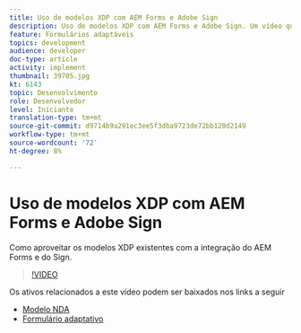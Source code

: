 ```yaml
---
title: Uso de modelos XDP com AEM Forms e Adobe Sign
description: Uso de modelos XDP com AEM Forms e Adobe Sign. Um vídeo que detalha o uso de modelos XDP existentes com a integração do AEM Forms e do Sign.
feature: Formulários adaptáveis
topics: development
audience: developer
doc-type: article
activity: implement
thumbnail: 39705.jpg
kt: 6143
topic: Desenvolvimento
role: Desenvolvedor
level: Iniciante
translation-type: tm+mt
source-git-commit: d9714b9a291ec3ee5f3dba9723de72bb120d2149
workflow-type: tm+mt
source-wordcount: '72'
ht-degree: 8%

---
```


# Uso de modelos XDP com AEM Forms e Adobe Sign

Como aproveitar os modelos XDP existentes com a integração do AEM Forms e do Sign.

>[!VIDEO](https://video.tv.adobe.com/v/39705/?quality=9&learn=on)

Os ativos relacionados a este vídeo podem ser baixados nos links a seguir

* [Modelo NDA](assets/nda-agreement-xdp-template.zip)
* [Formulário adaptativo](assets/nda-agreement-af-with-xdp-template.zip)

